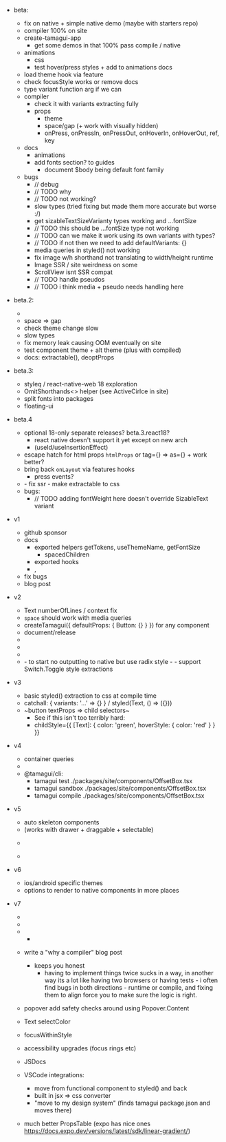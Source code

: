 - beta:
  - fix on native + simple native demo (maybe with starters repo)
  - compiler 100% on site
  - create-tamagui-app
    - get some demos in that 100% pass compile / native
  - animations
    - css
    - test hover/press styles + add to animations docs
  - load theme hook via feature
  - check focusStyle works or remove docs
  - type variant function arg if we can
  - compiler
    - check it with variants extracting fully
    - props
      - theme
      - space/gap  (+ work with visually hidden)
      - onPress, onPressIn, onPressOut, onHoverIn, onHoverOut, ref, key
  - docs
    - animations
    - add fonts section? to guides
      - document $body being default font family
  - bugs
    - // debug
    - // TODO why
    - // TODO not working?
    - slow types (tried fixing but made them more accurate but worse :/)
    - get sizableTextSizeVarianty types working and ...fontSize
    - // TODO this should be ...fontSize type not working
    - // TODO can we make it work using its own variants with types?
    - // TODO if not then we need to add defaultVariants: {}
    - media queries in styled() not working
    - fix image w/h shorthand not translating to width/height runtime
    - Image SSR / site weirdness on some
    - ScrollView isnt SSR compat
    - // TODO handle pseudos
    - // TODO i think media + pseudo needs handling here

- beta.2: 
  - <BlurView />
  - space => gap
  - check theme change slow
  - slow types
  - fix memory leak causing OOM eventually on site
  - test component theme + alt theme (plus with compiled)
  - docs: extractable(), deoptProps

- beta.3:
  - styleq / react-native-web 18 exploration
  - OmitShorthands<> helper (see ActiveCirlce in site)
  - split fonts into packages
  - floating-ui

- beta.4
  - optional 18-only separate releases? beta.3.react18?
    - react native doesn't support it yet except on new arch
    - (useId/useInsertionEffect)
  - escape hatch for html props `htmlProps` or tag={} => as={} + work better?
  - bring back `onLayout` via features hooks
    - press events?
  - <LinearGradient />
    - fix ssr
    - make extractable to css
  - bugs:
    - // TODO adding fontWeight here doesn't override SizableText variant

- v1
  - github sponsor
  - docs
    - exported helpers getTokens, useThemeName, getFontSize
      - spacedChildren
    - exported hooks
    - <SizableFrame />, <EnsureFlexed />
  - fix bugs
  - blog post

- v2
  - Text numberOfLines / context fix
  - `space` should work with media queries
  - createTamagui({ defaultProps: { Button: {} } }) for any component
  - document/release <ThemeReverse />
  - <Tabs />
  - <Label />
  - <ListItem />
  - <Switch />
    - to start no outputting to native but use radix style
    - <Switch><Switch.Toogle /></Switch>
    - support Switch.Toggle style extractions

- v3
  - basic styled() extraction to css at compile time
  - catchall: { variants: '...' => {} } / styled(Text, () => ({}))
  - ~button textProps => child selectors~
    - See if this isn't too terribly hard:
    - childStyle={{
        [Text]: {
          color: 'green',
          hoverStyle: {
            color: 'red'
          }
        }
      }}

- v4
  - container queries
  - <Scale />
  - @tamagui/cli: 
    - tamagui test ./packages/site/components/OffsetBox.tsx
    - tamagui sandbox ./packages/site/components/OffsetBox.tsx
    - tamagui compile ./packages/site/components/OffsetBox.tsx

- v5
  - auto skeleton components
  - <List /> (works with drawer + draggable + selectable)
  - <Menu />
  - <MenuDrawer />

- v6
  - ios/android specific themes
  - options to render to native components in more places

- v7
  - <Group />
  - <Combobox />
  - <UL /> <LI /> <OL />

- write a "why a compiler" blog post
  - keeps you honest
    - having to implement things twice sucks in a way, in another way its a lot like having two browsers or having tests - i often find bugs in both directions - runtime or compile, and fixing them to align force you to make sure the logic is right.
- popover add safety checks around using Popover.Content
- Text selectColor
- focusWithinStyle
- accessibility upgrades (focus rings etc)
- JSDocs
- VSCode integrations:
  - move from functional component to styled() and back
  - built in jsx => css converter
  - "move to my design system" (finds tamagui package.json and moves there)
- much better PropsTable (expo has nice ones https://docs.expo.dev/versions/latest/sdk/linear-gradient/)
